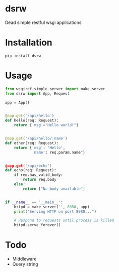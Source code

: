# dsrw
Dead simple restful wsgi applications

# Installation

```pip install dsrw```

# Usage

```python
from wsgiref.simple_server import make_server
from dsrw import App, Request

app = App()


@app.get('/api/hello')
def hello(req: Request):
    return {'msg'="Hello world!"}


@app.get('/api/hello/:name')
def other(req: Request):
    return {'msg': 'Hello',
            'name': req.param.name"}


@app.get('/api/echo')
def echo(req: Request):
    if req.has_valid_body:
        return req.body
    else:
        return ["No body available"]


if __name__ == '__main__':
    httpd = make_server('', 8080, app)
    print("Serving HTTP on port 8080...")

    # Respond to requests until process is killed
    httpd.serve_forever()

```

# Todo
- Middleware
- Query string
